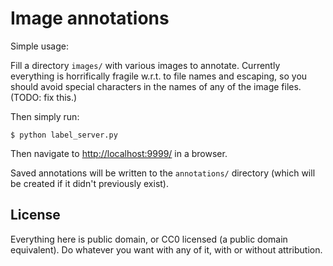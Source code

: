 # Image annotations

Simple usage:

Fill a directory `images/` with various images to annotate.
Currently everything is horrifically fragile w.r.t. to file names and escaping, so you should avoid special characters in the names of any of the image files. (TODO: fix this.)

Then simply run:

```
$ python label_server.py
```

Then navigate to [http://localhost:9999/](http://localhost:9999) in a browser.

Saved annotations will be written to the `annotations/` directory (which will be created if it didn't previously exist).

## License

Everything here is public domain, or CC0 licensed (a public domain equivalent).
Do whatever you want with any of it, with or without attribution.

